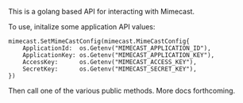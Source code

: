 This is a golang based API for interacting with Mimecast.

To use, initalize some application API values:

	mimecast.SetMimeCastConfig(mimecast.MimeCastConfig{
		ApplicationId:  os.Getenv("MIMECAST_APPLICATION_ID"),
		ApplicationKey: os.Getenv("MIMECAST_APPLICATION_KEY"),
		AccessKey:      os.Getenv("MIMECAST_ACCESS_KEY"),
		SecretKey:      os.Getenv("MIMECAST_SECRET_KEY"),
	})


Then call one of the various public methods. More docs forthcoming.


